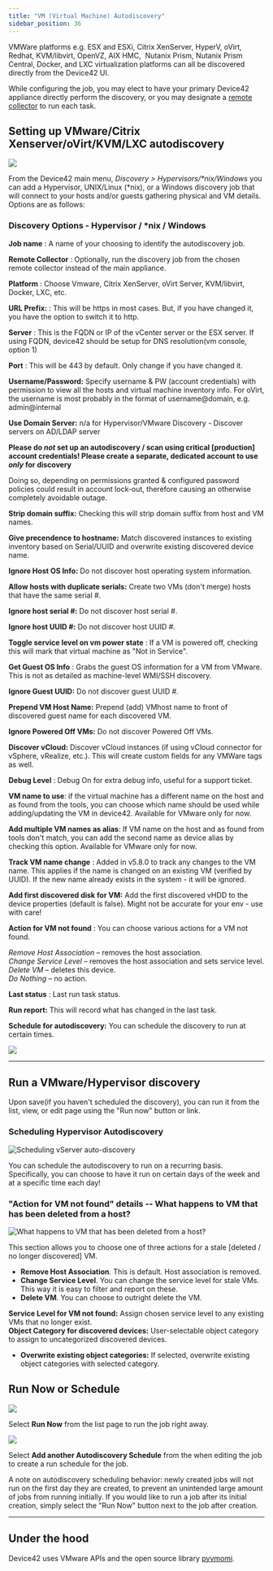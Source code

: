 ```yaml
---
title: "VM (Virtual Machine) Autodiscovery"
sidebar_position: 36
---
```


VMWare platforms e.g. ESX and ESXi, Citrix XenServer, HyperV, oVirt, Redhat, KVM/libvirt, OpenVZ, AIX HMC,  Nutanix Prism, Nutanix Prism Central, Docker, and LXC virtualization platforms can all be discovered directly from the Device42 UI.

While configuring the job, you may elect to have your primary Device42 appliance directly perform the discovery, or you may designate a [remote collector](remote-collector-rc.mdx) to run each task.

## Setting up VMware/Citrix Xenserver/oVirt/KVM/LXC autodiscovery

![](/assets/images/D42-24150_windows-hyper-v-ad-platforms.png)

From the Device42 main menu, _Discovery > Hypervisors/\*nix/Windows_ you can add a Hypervisor, UNIX/Linux (\*nix), or a Windows discovery job that will connect to your hosts and/or guests gathering physical and VM details. Options are as follows:

### Discovery Options - Hypervisor / \*nix / Windows

**Job name** : A name of your choosing to identify the autodiscovery job.

**Remote Collector** : Optionally, run the discovery job from the chosen remote collector instead of the main appliance.

**Platform** : Choose Vmware, Citrix XenServer, oVirt Server, KVM/libvirt, Docker, LXC, etc.

**URL Prefix:** : This will be https in most cases. But, if you have changed it, you have the option to switch it to http.

**Server** : This is the FQDN or IP of the vCenter server or the ESX server. If using FQDN, device42 should be setup for DNS resolution(vm console, option 1)

**Port** : This will be 443 by default. Only change if you have changed it.

**Username/Password:** Specify username & PW (account credentials) with permission to view all the hosts and virtual machine inventory info. For oVirt, the username is most probably in the format of username@domain, e.g. admin@internal

**Use Domain Server:** n/a for Hypervisor/VMware Discovery - Discover servers on AD/LDAP server

**Please do _not_ set up an autodiscovery / scan using critical \[production\] account credentials! Please create a separate, dedicated account to use _only_ for discovery**

Doing so, depending on permissions granted & configured password policies could result in account lock-out, therefore causing an otherwise completely avoidable outage.

**Strip domain suffix:** Checking this will strip domain suffix from host and VM names.

**Give precendence to hostname:** Match discovered instances to existing inventory based on Serial/UUID and overwrite existing discovered device name.

**Ignore Host OS Info:** Do not discover host operating system information.

**Allow hosts with duplicate serials:** Create two VMs (don't merge) hosts that have the same serial #.

**Ignore host serial #:** Do not discover host serial #.

**Ignore host UUID #:** Do not discover host UUID #.

**Toggle service level on vm power state** : If a VM is powered off, checking this will mark that virtual machine as "Not in Service".

**Get Guest OS Info** : Grabs the guest OS information for a VM from VMware. This is not as detailed as machine-level WMI/SSH discovery.

**Ignore Guest UUID:** Do not discover guest UUID #.

**Prepend VM Host Name:** Prepend (add) VMhost name to front of discovered guest name for each discovered VM.

**Ignore Powered Off VMs:** Do not discover Powered Off VMs.

**Discover vCloud:** Discover vCloud instances (if using vCloud connector for vSphere, vRealize, etc.). This will create custom fields for any VMWare tags as well.

**Debug Level** : Debug On for extra debug info, useful for a support ticket.

**VM name to use**: if the virtual machine has a different name on the host and as found from the tools, you can choose which name should be used while adding/updating the VM in device42. Available for VMware only for now.

**Add multiple VM names as alias**: If VM name on the host and as found from tools don't match, you can add the second name as device alias by checking this option. Available for VMware only for now.

**Track VM name change** : Added in v5.8.0 to track any changes to the VM name. This applies if the name is changed on an existing VM (verified by UUID). If the new name already exists in the system - it will be ignored.

**Add first discovered disk for VM:** Add the first discovered vHDD to the device properties (default is false). Might not be accurate for your env - use with care!

**Action for VM not found** : You can choose various actions for a VM not found.

_Remove Host Association_ – removes the host association.  
_Change Service Level_ – removes the host association and sets service level.  
_Delete VM_ – deletes this device.  
_Do Nothing_ – no action.

**Last status** : Last run task status.

**Run report:** This will record what has changed in the last task.

**Schedule for autodiscovery:** You can schedule the discovery to run at certain times.

![](/assets/images/D42-24150_windows-hyper-v-ad-addl-options.png)

* * *

## Run a VMware/Hypervisor discovery

Upon save(if you haven't scheduled the discovery), you can run it from the list, view, or edit page using the "Run now" button or link.

### Scheduling Hypervisor Autodiscovery

![Scheduling vServer auto-discovery](/assets/images/schedule_vserver_discovery-2018v15.PNG)

You can schedule the autodiscovery to run on a recurring basis. Specifically, you can choose to have it run on certain days of the week and at a specific time each day!

### "Action for VM not found" details -- What happens to VM that has been deleted from a host?

![What happens to VM that has been deleted from a host?](/assets/images/action_vm_not_found-2018v15.PNG)

This section allows you to choose one of three actions for a stale \[deleted / no longer discovered\] VM.

- **Remove Host Association**. This is default. Host association is removed.
- **Change Service Level**. You can change the service level for stale VMs. This way it is easy to filter and report on these.
- **Delete VM**. You can choose to outright delete the VM.

**Service Level for VM not found:** Assign chosen service level to any existing VMs that no longer exist.  
**Object Category for discovered devices:** User-selectable object category to assign to uncategorized discovered devices.

- **Overwrite existing object categories:** If selected, overwrite existing object categories with selected category.

## Run Now or Schedule

![](/assets/images/image-700x115.png)

Select **Run Now** from the list page to run the job right away.

![](/assets/images/AD_Blade-Discovery-Run-Schedule.png)

Select **Add another Autodiscovery Schedule** from the when editing the job to create a run schedule for the job.

A note on autodiscovery scheduling behavior: newly created jobs will not run on the first day they are created, to prevent an unintended large amount of jobs from running initially. If you would like to run a job after its initial creation, simply select the "Run Now" button next to the job after creation.

* * *

## Under the hood

Device42 uses VMware APIs and the open source library [pyvmomi](https://github.com/vmware/pyvmomi).
